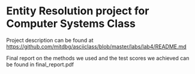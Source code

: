 # Entity Resolution project for Computer Systems Class

Project description can be found at https://github.com/mitdbg/asciiclass/blob/master/labs/lab4/README.md

Final report on the methods we used and the test scores we achieved can be found in final_report.pdf
